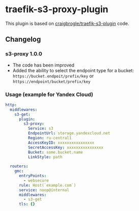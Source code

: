 # traefik-s3-proxy-plugin

This plugin is based on [craigbrogle/traefik-s3-plugin](https://github.com/craigbrogle/traefik-s3-plugin) code.

## Changelog

### s3-proxy 1.0.0

- The code has been improved
- Added the ability to select the endpoint type for a bucket:
  `https://bucket.endpoit/prefix/key` or `https://endpoint/bucket/prefix/key`

### Usage (example for Yandex Cloud)

```yaml
http:
  middlewares:
    s3-get:
      plugin:
        s3-proxy:
          Service: s3
          EndpointUrl: storage.yandexcloud.net
          Region: ru-central1
          AccessKeyID: xxxxxxxxxxxxxxxx
          SecretAccessKey: xxxxxxxxxxxxxxxx
          Bucket: some.bucket.name
          LinkStyle: path
  
  routers:
    gmc:
      entryPoints:
        - websecure
      rule: Host(`example.com`)
      service: noop@internal
      middlewares:
        - s3-get
      tls: {}
```
